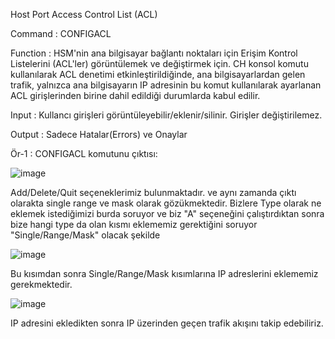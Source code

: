 Host Port Access Control List (ACL)

Command : CONFIGACL

Function : HSM'nin ana bilgisayar bağlantı noktaları için Erişim Kontrol Listelerini (ACL'ler) görüntülemek ve değiştirmek için. CH konsol komutu kullanılarak ACL denetimi etkinleştirildiğinde, ana bilgisayarlardan gelen trafik, yalnızca ana bilgisayarın IP adresinin bu komut kullanılarak ayarlanan ACL girişlerinden birine dahil edildiği durumlarda kabul edilir.

Input : Kullancı girişleri görüntüleyebilir/eklenir/silinir. Girişler değiştirilemez.

Output : Sadece Hatalar(Errors) ve Onaylar

Ör-1 : CONFIGACL komutunu çıktısı:

![image](https://user-images.githubusercontent.com/77227227/196141827-40e406a3-e63f-4998-86ea-42bdc7b43d94.png)

Add/Delete/Quit seçeneklerimiz bulunmaktadır. ve aynı zamanda çıktı olarakta single range ve mask olarak gözükmektedir. Bizlere Type olarak ne eklemek istediğimizi burda soruyor ve biz "A" seçeneğini çalıştırdıktan sonra bize hangi type da olan kısmı eklememiz gerektiğini soruyor "Single/Range/Mask" olacak şekilde

![image](https://user-images.githubusercontent.com/77227227/196142073-6555b3b6-5587-4a17-a053-50092c3971e1.png)

Bu kısımdan sonra  Single/Range/Mask kısımlarına IP adreslerini eklememiz gerekmektedir.

![image](https://user-images.githubusercontent.com/77227227/196142593-58b3261e-dffc-44e7-b9e4-cd0e7360640f.png)

IP adresini ekledikten sonra IP üzerinden geçen trafik akışını takip edebiliriz.

